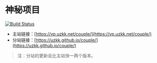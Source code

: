 # 神秘项目

[![Build Status](https://travis-ci.org/uzkk/couple.svg?branch=master)](https://travis-ci.org/uzkk/couple)

- 主站链接：[https://vp.uzkk.net/couple/](https://vp.uzkk.net/couple/)
- 分站链接：[https://uzkk.github.io/couple/](https://uzkk.github.io/couple/)

> 注：分站的更新会比主站快一两个版本。
